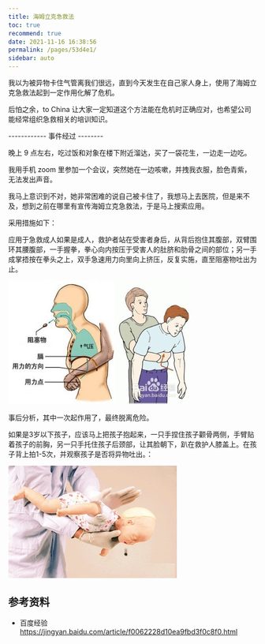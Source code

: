 ```yaml
---
title: 海姆立克急救法
toc: true
recommend: true
date: 2021-11-16 16:38:56
permalink: /pages/53d4e1/
sidebar: auto
---
```




我以为被异物卡住气管离我们很远，直到今天发生在自己家人身上，使用了海姆立克急救法起到一定作用化解了危机。

后怕之余，to China 让大家一定知道这个方法能在危机时正确应对，也希望公司能经常组织急救相关的培训知识。

------------ 事件经过 -------- 

晚上 9 点左右，吃过饭和对象在楼下附近溜达，买了一袋花生，一边走一边吃。

我用手机 zoom 里参加一个会议，突然她在一边咳嗽，并拽我衣服，脸色青紫，无法发出声音。

我马上意识到不对，她非常困难的说自己被卡住了，我想马上去医院，但是来不及，想到之前在哪里有宣传海姆立克急救法，于是马上搜索应用。

采用措施如下：

应用于急救成人如果是成人，救护者站在受害者身后，从背后抱住其腹部，双臂围环其腰腹部，一手握拳，拳心向内按压于受害人的肚脐和肋骨之间的部位；另一手成掌捂按在拳头之上，双手急速用力向里向上挤压，反复实施，直至阻塞物吐出为止。

![img](first-aid/7830e01d96d81819ad27cd7e876efbf202b3de5e.jpg)

事后分析，其中一次起作用了，最终脱离危险。

如果是3岁以下孩子，应该马上把孩子抱起来，一只手捏住孩子颧骨两侧，手臂贴着孩子的前胸，另一只手托住孩子后颈部，让其脸朝下，趴在救护人膝盖上。在孩子背上拍1-5次，并观察孩子是否将异物吐出。：



![img](first-aid/03f26bd7997bbbf40e5f18695549610f8b56d65e.jpg)

## 参考资料 

- 百度经验 https://jingyan.baidu.com/article/f0062228d10ea9fbd3f0c8f0.html
